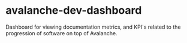 # avalanche-dev-dashboard
Dashboard for viewing documentation metrics, and KPI's related to the progression of software on top of Avalanche.
